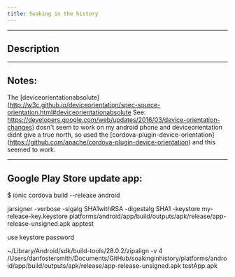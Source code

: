 ```yaml
---
title: Soaking in the history
---
```


------

## Description

------

## Notes:
The [deviceorientationabsolute](http://w3c.github.io/deviceorientation/spec-source-orientation.html#deviceorientationabsolute
See: https://developers.google.com/web/updates/2016/03/device-orientation-changes) dosn't seem to work on my android phone and deviceorientation didnt give a true north, so used the [cordova-plugin-device-orientation] (https://github.com/apache/cordova-plugin-device-orientation) and this seemed to work.

------
## Google Play Store update app:

$ ionic cordova build --release android

jarsigner -verbose -sigalg SHA1withRSA -digestalg SHA1 -keystore my-release-key.keystore platforms/android/app/build/outputs/apk/release/app-release-unsigned.apk apptest

use keystore password

~/Library/Android/sdk/build-tools/28.0.2/zipalign -v 4 /Users/danfostersmith/Documents/GitHub/soakinginhistory/platforms/android/app/build/outputs/apk/release/app-release-unsigned.apk testApp.apk

